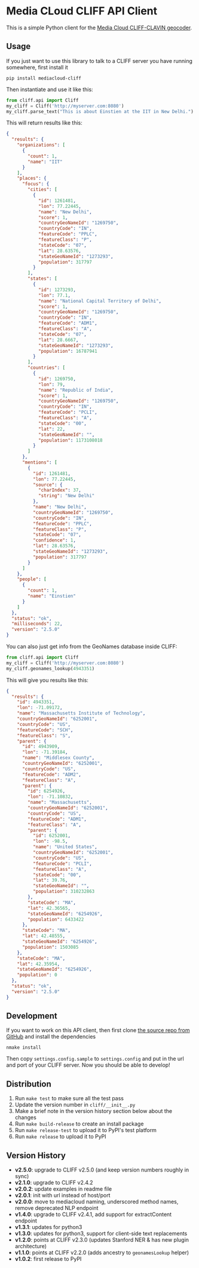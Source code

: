 Media CLoud CLIFF API Client
===========================

This is a simple Python client for the [Media Cloud CLIFF-CLAVIN geocoder](http://cliff.mediacloud.org).

Usage
-----

If you just want to use this library to talk to a CLIFF server you have running somewhere, 
first install it

```
pip install mediacloud-cliff
```

Then instantiate and use it like this:

```python
from cliff.api import Cliff
my_cliff = Cliff('http://myserver.com:8080')
my_cliff.parse_text("This is about Einstien at the IIT in New Delhi.")
```

This will return results like this:
```json
{
  "results": {
    "organizations": [
      {
        "count": 1,
        "name": "IIT"
      }
    ],
    "places": {
      "focus": {
        "cities": [
          {
            "id": 1261481,
            "lon": 77.22445,
            "name": "New Delhi",
            "score": 1,
            "countryGeoNameId": "1269750",
            "countryCode": "IN",
            "featureCode": "PPLC",
            "featureClass": "P",
            "stateCode": "07",
            "lat": 28.63576,
            "stateGeoNameId": "1273293",
            "population": 317797
          }
        ],
        "states": [
          {
            "id": 1273293,
            "lon": 77.1,
            "name": "National Capital Territory of Delhi",
            "score": 1,
            "countryGeoNameId": "1269750",
            "countryCode": "IN",
            "featureCode": "ADM1",
            "featureClass": "A",
            "stateCode": "07",
            "lat": 28.6667,
            "stateGeoNameId": "1273293",
            "population": 16787941
          }
        ],
        "countries": [
          {
            "id": 1269750,
            "lon": 79,
            "name": "Republic of India",
            "score": 1,
            "countryGeoNameId": "1269750",
            "countryCode": "IN",
            "featureCode": "PCLI",
            "featureClass": "A",
            "stateCode": "00",
            "lat": 22,
            "stateGeoNameId": "",
            "population": 1173108018
          }
        ]
      },
      "mentions": [
        {
          "id": 1261481,
          "lon": 77.22445,
          "source": {
            "charIndex": 37,
            "string": "New Delhi"
          },
          "name": "New Delhi",
          "countryGeoNameId": "1269750",
          "countryCode": "IN",
          "featureCode": "PPLC",
          "featureClass": "P",
          "stateCode": "07",
          "confidence": 1,
          "lat": 28.63576,
          "stateGeoNameId": "1273293",
          "population": 317797
        }
      ]
    },
    "people": [
      {
        "count": 1,
        "name": "Einstien"
      }
    ]
  },
  "status": "ok",
  "milliseconds": 22,
  "version": "2.5.0"
}
```

You can also just get info from the GeoNames database inside CLIFF:
```python
from cliff.api import Cliff
my_cliff = Cliff('http://myserver.com:8080')
my_cliff.geonames_lookup(4943351)
```

This will give you results like this:
```json
{
  "results": {
    "id": 4943351,
    "lon": -71.09172,
    "name": "Massachusetts Institute of Technology",
    "countryGeoNameId": "6252001",
    "countryCode": "US",
    "featureCode": "SCH",
    "featureClass": "S",
    "parent": {
      "id": 4943909,
      "lon": -71.39184,
      "name": "Middlesex County",
      "countryGeoNameId": "6252001",
      "countryCode": "US",
      "featureCode": "ADM2",
      "featureClass": "A",
      "parent": {
        "id": 6254926,
        "lon": -71.10832,
        "name": "Massachusetts",
        "countryGeoNameId": "6252001",
        "countryCode": "US",
        "featureCode": "ADM1",
        "featureClass": "A",
        "parent": {
          "id": 6252001,
          "lon": -98.5,
          "name": "United States",
          "countryGeoNameId": "6252001",
          "countryCode": "US",
          "featureCode": "PCLI",
          "featureClass": "A",
          "stateCode": "00",
          "lat": 39.76,
          "stateGeoNameId": "",
          "population": 310232863
        },
        "stateCode": "MA",
        "lat": 42.36565,
        "stateGeoNameId": "6254926",
        "population": 6433422
      },
      "stateCode": "MA",
      "lat": 42.48555,
      "stateGeoNameId": "6254926",
      "population": 1503085
    },
    "stateCode": "MA",
    "lat": 42.35954,
    "stateGeoNameId": "6254926",
    "population": 0
  },
  "status": "ok",
  "version": "2.5.0"
}
```

Development
-----------

If you want to work on this API client, then first clone [the source repo from GitHub](https://github.com/mitmedialab/CLIFF-API-Client)
and install the dependencies
```
nmake install
```

Then copy `settings.config.sample` to `settings.config` and put in the url and port of your CLIFF 
server.  Now you should be able to develop!

## Distribution

1. Run `make test` to make sure all the test pass
2. Update the version number in `cliff/__init__.py`
3. Make a brief note in the version history section below about the changes
4. Run `make build-release` to create an install package
5. Run `make release-test` to upload it to PyPI's test platform
6. Run `make release` to upload it to PyPI


Version History
---------------

* __v2.5.0__: upgrade to CLIFF v2.5.0 (and keep version numbers roughly in sync)
* __v2.1.0__: upgrade to CLIFF v2.4.2
* __v2.0.2__: update examples in readme file
* __v2.0.1__: init with url instead of host/port
* __v2.0.0__: move to mediacloud naming, underscored method names, remove deprecated NLP endpoint
* __v1.4.0__: upgrade to CLIFF v2.4.1, add support for extractContent endpoint
* __v1.3.1__: updates for python3
* __v1.3.0__: updates for python3, support for client-side text replacements
* __v1.2.0__: points at CLIFF v2.3.0 (updates Stanford NER & has new plugin architecture)
* __v1.1.0__: points at CLIFF v2.2.0 (adds ancestry to `geonamesLookup` helper)
* __v1.0.2__: first release to PyPI

